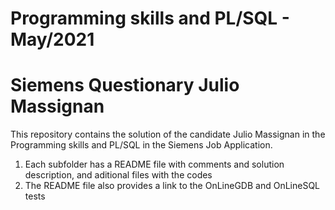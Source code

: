 # Programming skills and PL/SQL - May/2021
# Siemens Questionary Julio Massignan
This repository contains the solution of the candidate Julio Massignan in the Programming skills and PL/SQL in the Siemens Job Application.


1. Each subfolder has a README file with comments and solution description, and aditional files with the codes 
2. The README file also provides a link to the OnLineGDB and OnLineSQL tests

